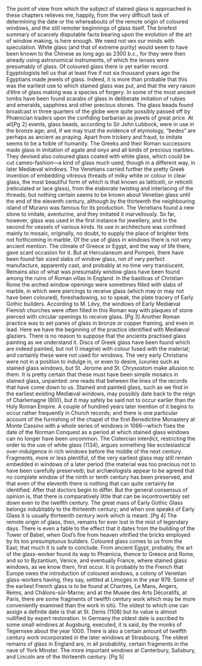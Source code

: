 The point of view from which the subject of stained glass is approached in these chapters relieves me, happily, from the very difficult task of determining the date or the whereabouts of the remote origin of coloured windows, and the still remoter beginnings of glass itself. The briefest summary of scarcely disputable facts bearing upon the evolution of the art of window making, is here enough. We need not vex our minds with speculation.
White glass (and that of extreme purity) would seem to have been known to the Chinese as long ago as 2300 b.c., for they were then already using astronomical instruments, of which the lenses were presumably of glass. Of coloured glass there is yet earlier record. Egyptologists tell us that at least five if not six thousand years ago the Egyptians made jewels of glass. Indeed, it is more than probable that this was the earliest use to which stained glass was put, and that the very raison d’être of glass making was a species of forgery. In some of the most ancient tombs have been found scarabs of glass in deliberate imitation of rubies and emeralds, sapphires and other precious stones. The glass beads found broadcast in three quarters of the globe were quite possibly passed off by Phœnician traders upon the confiding barbarian as jewels of great price. At all[Pg 2] events, glass beads, according to Sir John Lubbock, were in use in the bronze age; and, if we may trust the evidence of etymology, “bedes” are perhaps as ancient as praying.
Apart from trickery and fraud, to imitate seems to be a foible of humanity. The Greeks and their Roman successors made glass in imitation of agate and onyx and all kinds of precious marbles. They devised also coloured glass coated with white glass, which could be cut cameo-fashion—a kind of glass much used, though in a different way, in later Mediæval windows.
The Venetians carried further the pretty Greek invention of embedding vitreous threads of milky white or colour in clear glass, the most beautiful form of which is that known as latticelli, or reticelli (reticulated or lace glass), from the elaborate twisting and interlacing of the threads; but nothing certain seems to be known about Venetian glass until the end of the eleventh century, although by the thirteenth the neighbouring island of Murano was famous for its production. The Venetians found a new stone to imitate, aventurine, and they imitated it marvellously.
So far, however, glass was used in the first instance for jewellery, and in the second for vessels of various kinds. Its use in architecture was confined mainly to mosaic, originally, no doubt, to supply the place of brighter tints not forthcoming in marble.
Of the use of glass in windows there is not very ancient mention. The climate of Greece or Egypt, and the way of life there, gave scant occasion for it. But at Herculaneum and Pompeii, there have been found fair sized slabs of window glass, not of very perfect manufacture, apparently cast, and probably at no time very translucent. Remains also of what was presumably window glass have been found among the ruins of Roman villas in England. In the basilicas of Christian Rome the arched window openings were sometimes filled with slabs of marble, in which were piercings to receive glass (which may or may not have been coloured), foreshadowing, so to speak, the plate tracery of Early Gothic builders. According to M. Lévy, the windows of Early Mediæval Flemish churches were often filled in this Roman way with plaques of stone pierced with circular openings to receive glass.
[Pg 3] Another Roman practice was to set panes of glass in bronze or copper framing, and even in lead. Here we have the beginning of the practice identified with Mediæval glaziers.
There is no reason to suppose that the ancients practised glass painting as we understand it. Discs of Greek glass have been found which are indeed painted, but not (I imagine) with colour fused with the material; and certainly these were not used for windows.
The very early Christians were not in a position to indulge in, or even to desire, luxuries such as stained glass windows, but St. Jerome and St. Chrysostom make allusion to them. It is pretty certain that these must have been simple mosaics in stained glass, unpainted: one reads that between the lines of the records that have come down to us.
Stained and painted glass, such as we find in the earliest existing Mediæval windows, may possibly date back to the reign of Charlemagne (800), but it may safely be said not to occur earlier than the Holy Roman Empire. A couple of hundred years later mention of it begins to occur rather frequently in Church records; and there is one particular account of the furnishing of the chapel of the first Benedictine Monastery at Monte Cassino with a whole series of windows in 1066—which fixes the date of the Norman Conquest as a period at which stained glass windows can no longer have been uncommon. The Cistercian interdict, restricting the order to the use of white glass (1134), argues something like ecclesiastical over-indulgence in rich windows before the middle of the next century.
Fragments, more or less plentiful, of the very earliest glass may still remain embedded in windows of a later period (the material was too precious not to have been carefully preserved); but archæologists appear to be agreed that no complete window of the ninth or tenth century has been preserved, and that even of the eleventh there is nothing that can quite certainly be identified. After that doctors begin to differ. But the general consensus of opinion is, that there is comparatively little that can be incontrovertibly set down even to the twelfth century. The great mass of Early Gothic Glass belongs indubitably to the thirteenth century; and when one speaks of Early Glass it is usually thirteenth century work which is meant.
[Pg 4] The remote origin of glass, then, remains for ever lost in the mist of legendary days. There is even a fable to the effect that it dates from the building of the Tower of Babel, when God’s fire from heaven vitrified the bricks employed by its too presumptuous builders.
Coloured glass comes to us from the East; that much it is safe to conclude. From ancient Egypt, probably, the art of the glass-worker found its way to Phœnicia, thence to Greece and Rome, and so to Byzantium, Venice, and eventually France, where stained glass windows, as we know them, first occur.
It is probably to the French that Europe owes the introduction of coloured windows, a colony of Venetian glass-workers having, they say, settled at Limoges in the year 979.
Some of the earliest French glass is to be found at Chartres, Le Mans, Angers, Reims, and Châlons-sûr-Marne; and at the Musée des Arts Décoratifs, at Paris, there are some fragments of twelfth century work which may be more conveniently examined than the work in sitû. The oldest to which one can assign a definite date is that at St. Denis (1108) but its value is almost nullified by expert restoration.
In Germany the oldest date is ascribed to some small windows at Augsburg, executed, it is said, by the monks of Tegernsee about the year 1000. There is also a certain amount of twelfth century work incorporated in the later windows at Strasbourg. The oldest remains of glass in England are, in all probability, certain fragments in the nave of York Minster. The more important windows at Canterbury, Salisbury, and Lincoln are of the thirteenth century.
[Pg 5]
